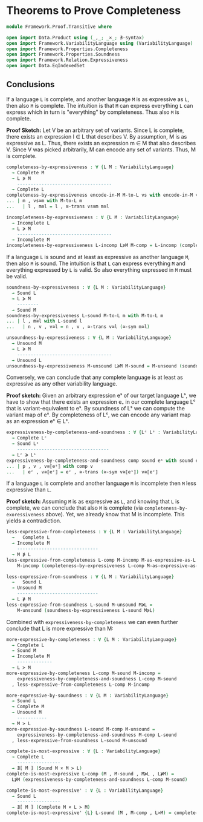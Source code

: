 # Theorems to Prove Completeness

```agda
module Framework.Proof.Transitive where

open import Data.Product using (_,_; _×_; ∄-syntax)
open import Framework.VariabilityLanguage using (VariabilityLanguage)
open import Framework.Properties.Completeness
open import Framework.Properties.Soundness
open import Framework.Relation.Expressiveness
open import Data.EqIndexedSet
```

## Conclusions

If a language `L` is complete, and another language `M` is as expressive as `L`, then also `M` is complete.
The intuition is that `M` can express everything `L` can express which in turn is "everything" by completeness.
Thus also `M` is complete.

**Proof Sketch:**
Let V be an arbitrary set of variants.
Since L is complete, there exists an expression l ∈ L that describes V.
By assumption, M is as expressive as L.
Thus, there exists an expression m ∈ M that also describes V.
Since V was picked arbitrarily, M can encode any set of variants.
Thus, M is complete.
```agda
completeness-by-expressiveness : ∀ {L M : VariabilityLanguage}
  → Complete M
  → L ≽ M
    -----------------------------------
  → Complete L
completeness-by-expressiveness encode-in-M M-to-L vs with encode-in-M vs
... | m , vs≅m with M-to-L m
...   | l , m≅l = l , ≅-trans vs≅m m≅l

incompleteness-by-expressiveness : ∀ {L M : VariabilityLanguage}
  → Incomplete L
  → L ≽ M
    -----------------------------------
  → Incomplete M
incompleteness-by-expressiveness L-incomp L≽M M-comp = L-incomp (completeness-by-expressiveness M-comp L≽M)
```

If a language `L` is sound and at least as expressive as another language `M`, then also `M` is sound.
The intuition is that `L` can express everything `M` and everything expressed by `L` is valid.
So also everything expressed in `M` must be valid.
```agda
soundness-by-expressiveness : ∀ {L M : VariabilityLanguage}
  → Sound L
  → L ≽ M
    --------
  → Sound M
soundness-by-expressiveness L-sound M-to-L m with M-to-L m
... | l , m≅l with L-sound l
...   | n , v , v≅l = n , v , ≅-trans v≅l (≅-sym m≅l)

unsoundness-by-expressiveness : ∀ {L M : VariabilityLanguage}
  → Unsound M
  → L ≽ M
    -----------------------------------
  → Unsound L
unsoundness-by-expressiveness M-unsound L≽M M-sound = M-unsound (soundness-by-expressiveness M-sound L≽M)
```

Conversely, we can conclude that any complete language is at least as expressive as any other variability language.

**Proof sketch:**
Given an arbitrary expression eˢ of our target language Lˢ, we have to show that there exists an expression e₊ in our complete language Lᶜ that is variant-equivalent to eˢ.
By soundness of Lˢ we can compute the variant map of eˢ.
By completeness of Lᶜ, we can encode any variant map as an expression eᶜ ∈ Lᶜ.
```agda
expressiveness-by-completeness-and-soundness : ∀ {Lᶜ Lˢ : VariabilityLanguage}
  → Complete Lᶜ
  → Sound Lˢ
    ----------------------------------
  → Lᶜ ≽ Lˢ
expressiveness-by-completeness-and-soundness comp sound eˢ with sound eˢ
... | p , v , v≅⟦eˢ⟧ with comp v
...   | eᶜ , v≅⟦eᶜ⟧ = eᶜ , ≅-trans (≅-sym v≅⟦eˢ⟧) v≅⟦eᶜ⟧
```

If a language `L` is complete and another language `M` is incomplete then `M` less expressive than `L`.

**Proof sketch:**
Assuming `M` is as expressive as `L`, and knowing that `L` is complete, we can conclude that also `M` is complete (via `completeness-by-exoressiveness` above).
Yet, we already know that M is incomplete.
This yields a contradiction.
```agda
less-expressive-from-completeness : ∀ {L M : VariabilityLanguage}
  →   Complete L
  → Incomplete M
    ------------------------------
  → M ⋡ L
less-expressive-from-completeness L-comp M-incomp M-as-expressive-as-L =
    M-incomp (completeness-by-expressiveness L-comp M-as-expressive-as-L)
```

```agda
less-expressive-from-soundness : ∀ {L M : VariabilityLanguage}
  →   Sound L
  → Unsound M
    ------------------------------
  → L ⋡ M
less-expressive-from-soundness L-sound M-unsound M≽L =
    M-unsound (soundness-by-expressiveness L-sound M≽L)
```

Combined with `expressiveness-by-completeness` we can even further conclude that L is more expressive than M:
```agda
more-expressive-by-completeness : ∀ {L M : VariabilityLanguage}
  → Complete L
  → Sound M
  → Incomplete M
    -------------
  → L ≻ M
more-expressive-by-completeness L-comp M-sound M-incomp =
    expressiveness-by-completeness-and-soundness L-comp M-sound
  , less-expressive-from-completeness L-comp M-incomp

more-expressive-by-soundness : ∀ {L M : VariabilityLanguage}
  → Sound L
  → Complete M
  → Unsound M
    -----------
  → M ≻ L
more-expressive-by-soundness L-sound M-comp M-unsound =
    expressiveness-by-completeness-and-soundness M-comp L-sound
  , less-expressive-from-soundness L-sound M-unsound
```

```agda
complete-is-most-expressive : ∀ {L : VariabilityLanguage}
  → Complete L
    ----------------
  → ∄[ M ] (Sound M × M ≻ L)
complete-is-most-expressive L-comp (M , M-sound , M≽L , L⋡M) =
  L⋡M (expressiveness-by-completeness-and-soundness L-comp M-sound)

complete-is-most-expressive' : ∀ {L : VariabilityLanguage}
  → Sound L
    ----------------
  → ∄[ M ] (Complete M × L ≻ M)
complete-is-most-expressive' {L} L-sound (M , M-comp , L≻M) = complete-is-most-expressive M-comp (L , L-sound , L≻M)
```
